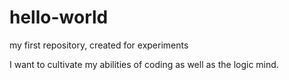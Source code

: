 # hello-world
my first repository, created for experiments

I want to cultivate my abilities of coding as well as the logic mind.
